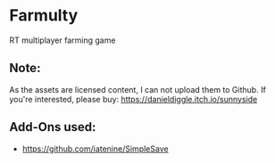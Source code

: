 # Farmulty

RT multiplayer farming game

## Note:

As the assets are licensed content, I can not upload them to Github. If you're interested, please buy: https://danieldiggle.itch.io/sunnyside

## Add-Ons used:

- https://github.com/iatenine/SimpleSave